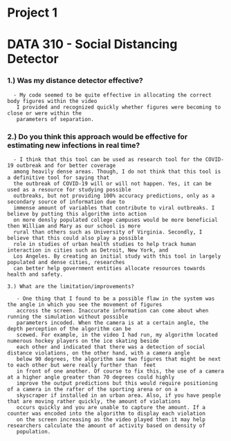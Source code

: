 # Project 1
# DATA 310 - Social Distancing Detector

### 1.) Was my distance detector effective?

      - My code seemed to be quite effective in allocating the correct body figures within the video
       I provided and recognized quickly whether figures were becoming to close or were within the 
       parameters of separation.
       
### 2.) Do you think this approach would be effective for estimating new infections in real time?

      - I think that this tool can be used as research tool for the COVID-19 outbreak and for better coverage
      among heavily dense areas. Though, I do not think that this tool is a definitive tool for saying that 
      the outbreak of COVID-19 will or will not happen. Yes, it can be used as a resource for studying possible 
      outbreaks, but not providing 100% accuracy predictions, only as a secondary source of information due to
      immense amount of variables that contribute to viral outbreaks. I believe by putting this algorithm into action
      on more densly populated college campuses would be more beneficial then William and Mary as our school is more 
      rural than others such as University of Virginia. Secondly, I believe that this could also play a possible
      role in studies of urban health studies to help track human interaction in cities such as Detroit, New York, and
      Los Angeles. By creating an initial study with this tool in largely populated and dense cities, researches
      can better help government entities allocate resources towards health and safety.
      
    3.) What are the limitation/improvements?
       
       - One thing that I found to be a possible flaw in the system was the angle in which you see the movement of figures
       accross the screen. Inaccurate information can come about when running the simulation without possible 
       parameters incoded. When the camera is at a certain angle, the depth perception of the algorithm can be 
       scewed. For example, in the video I had run, my algorithm located numerous hockey players on the ice skating beside
       each other and indicated that there was a detection of social distance violations, on the other hand, with a camera angle
       below 90 degrees, the algorithm saw two figures that might be next to each other but were really further than  feet
       in front of one another. Of course to fix this, the use of a camera at a higher angle greater than 70 degrees could highly
       improve the output predictions but this would require positioning of a camera in the rafter of the sporting arena or on a 
       skyscraper if installed in an urban area. Also, if you have people that are moving rather quickly, the amount of violations 
       occurs quickly and you are unable to capture the amount. If a counter was encoded into the algorithm to display each violation
       on the screen increasing as the video played then it may help researchers calculate the amount of activity based on density of 
       population. 
